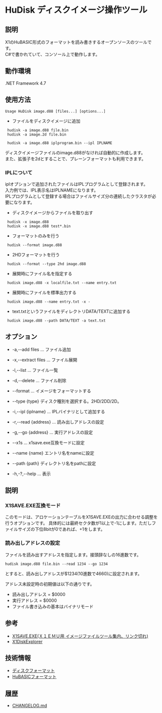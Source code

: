 # HuDisk ディスクイメージ操作ツール

## 説明
X1のHuBASIC形式のフォーマットを読み書きするオープンソースのツールです。  
C#で書かれていて、コンソール上で動作します。

## 動作環境
.NET Framework 4.7

## 使用方法
```
Usage HuDisk image.d88 [files...] [options...]
```


* ファイルをディスクイメージに追加
```
 hudisk -a image.d88 file.bin
 hudisk -a image.2d file.bin

 hudisk -a image.d88 iplprogram.bin --ipl IPLNAME
```
ディスクイメージファイルのimage.d88がなければ自動的に作成します。  
また、拡張子を2dとすることで、プレーンフォーマットも利用できます。  

### IPLについて

iplオプションで追加されたファイルはIPLプログラムとして登録されます。  
入力例では、IPL表示名はIPLNAMEになります。  
IPLプログラムとして登録する場合はファイルサイズ分の連続したクラスタが必要になります。


* ディスクイメージからファイルを取り出す
```
 hudisk -x image.d88 
 hudisk -x image.d88 test*.bin
```

* フォーマットのみを行う
```
 hudisk --format image.d88
```

* 2HDフォーマットを行う
```
 hudisk --format --type 2hd image.d88
```

* 展開時にファイル名を指定する
```
 hudisk image.d88 -x localfile.txt --name entry.txt 
```

* 展開時にファイルを標準出力する
```
 hudisk image.d88 --name entry.txt -x - 
```

* text.txtというファイルをディレクトリDATA/TEXTに追加する
```
 hudisk image.d88 --path DATA/TEXT -a text.txt 
```

## オプション

+ -a,--add files ...  ファイル追加
+ -x,--extract files ... ファイル展開
+ -l,--list ... ファイル一覧
+ -d,--delete ... ファイル削除

+ --format ... イメージをフォーマットする
+ --type {type} ディスク種別を選択する。2HD/2DD/2D。
+ -i,--ipl {iplname} ... IPLバイナリとして追加する
+ -r,--read  {address} ... 読み出しアドレスの設定
+ -g,--go  {address} ... 実行アドレスの設定
+ --x1s ... x1save.exe互換モードに設定
+ --name {name} エントリ名をnameに設定
+ --path {path} ディレクトリ名をpathに設定

+ -h,-?,--help ... 表示

## 説明
### X1SAVE.EXE互換モード
このモードは、アロケーションテーブルをX1SAVE.EXEの出力に合わせる調整を行うオプションです。
具体的には最終セクタ数が1以上で-1にします。ただしファイルサイズの下位8bitが0であれば、+1をします。

### 読み出しアドレスの設定

ファイルを読み出すアドレスを指定します。接頭辞なしの16進数です。  
```
hudisk image.d88 file.bin --read 1234 --go 1234
```
とすると、読み出しアドレスが$1234(10進数で4660)に設定されます。

アドレス未設定時の初期値は以下の通りです。
* 読み出しアドレス = $0000
* 実行アドレス = $0000
* ファイル書き込みの基本はバイナリモード

## 参考
+ [X1SAVE.EXE(Ｘ１ＥＭＵ用 イメージファイルツール集内、リンク切れ)](http://www.geocities.co.jp/SiliconValley-SanJose/3949/)
+ [X1DiskExplorer](http://ceeezet.syuriken.jp/)


## 技術情報
+ [ディスクフォーマット](doc/DISK.md)
+ [HuBASICフォーマット](doc/HuBASIC_Format.md)

## 履歴
+ [CHANGELOG.md](CHANGELOG.md)
